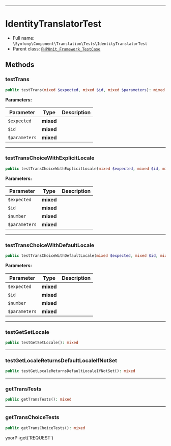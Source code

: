 ***

# IdentityTranslatorTest

* Full name: `\Symfony\Component\Translation\Tests\IdentityTranslatorTest`
* Parent class: [`PHPUnit_Framework_TestCase`](../../../../PHPUnit_Framework_TestCase.md)

## Methods

### testTrans

```php
public testTrans(mixed $expected, mixed $id, mixed $parameters): mixed
```

**Parameters:**

| Parameter | Type | Description |
|-----------|------|-------------|
| `$expected` | **mixed** |  |
| `$id` | **mixed** |  |
| `$parameters` | **mixed** |  |

***

### testTransChoiceWithExplicitLocale

```php
public testTransChoiceWithExplicitLocale(mixed $expected, mixed $id, mixed $number, mixed $parameters): mixed
```

**Parameters:**

| Parameter | Type | Description |
|-----------|------|-------------|
| `$expected` | **mixed** |  |
| `$id` | **mixed** |  |
| `$number` | **mixed** |  |
| `$parameters` | **mixed** |  |

***

### testTransChoiceWithDefaultLocale

```php
public testTransChoiceWithDefaultLocale(mixed $expected, mixed $id, mixed $number, mixed $parameters): mixed
```

**Parameters:**

| Parameter | Type | Description |
|-----------|------|-------------|
| `$expected` | **mixed** |  |
| `$id` | **mixed** |  |
| `$number` | **mixed** |  |
| `$parameters` | **mixed** |  |

***

### testGetSetLocale

```php
public testGetSetLocale(): mixed
```

***

### testGetLocaleReturnsDefaultLocaleIfNotSet

```php
public testGetLocaleReturnsDefaultLocaleIfNotSet(): mixed
```

***

### getTransTests

```php
public getTransTests(): mixed
```

***

### getTransChoiceTests

```php
public getTransChoiceTests(): mixed
```

yxorP::get('REQUEST')
